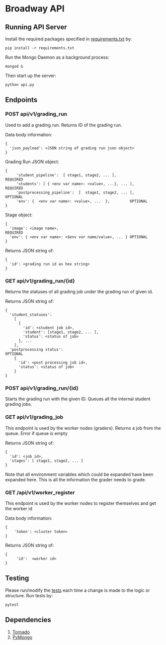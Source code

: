 # Broadway API

## Running API Server
Install the required packages specified in [requirements.txt](requirements.txt) by:
```shell
pip install -r requirements.txt
```

Run the Mongo Daemon as a background process:
```shell
mongod &
```
Then start up the server:
```shell
python api.py
```

## Endpoints

### POST api/v1/grading_run
Used to add a grading run. Returns ID of the grading run.

Data body information:
```
{
  'json_payload': <JSON string of grading run json object>
}
```
Grading Run JSON object:
```
{
     'student_pipeline':  [ stage1, stage2, ... ],              REQUIRED
     'students': [ { <env var name>: <value>, ...}, ... ],       REQUIRED
     'postprocessing_pipeline':  [  stage1, stage2, ... ],      OPTIONAL
     'env': {  <env var name>: <value>, ...  },         OPTIONAL
}
```
Stage object:
```
{
  'image': <image name>,                                        REQUIRED
  'env': { <env var name>: <$env var name/value>, ... } OPTIONAL
}
```
Returns JSON string of:
```
{
  'id': <grading run id as hex string>
}
```

### GET api/v1/grading_run/{id}
Returns the statuses of all grading job under the grading run of given id.

Returns JSON string of:
```
{
  'student_statuses': 
    [
      {
        'id': <student job id>, 
        'student': [stage1, stage2, ... ],
        'status': <status of job>
      }, ...
    ], 
  'postprocessing status':                                      OPTIONAL
    { 
      'id': <post processing job id>, 
      'status': <status of job> 
    } 
}
```

### POST api/v1/grading_run/{id}
Starts the grading run with the given ID. Queues all the internal student grading jobs.

### GET api/v1/grading_job
This endpoint is used by the worker nodes (graders). Returns a job from the queue. Error if queue is empty

Returns JSON string of:
```
{
  'id': <job id>,
  'stages': [ stage1, stage2, ... ]
}
```
Note that all environment variables which could be expanded have been expanded here. This is all the information the grader needs to grade.

### GET /api/v1/worker_register
This endpoint is used by the worker nodes to register themselves and get the worker id

Data body information:
```
{
    'token': <cluster token>
}
```

Returns JSON string of:
```
{
     'id':  <worker id>
}
```

## Testing
Please run/modify the [tests](test_api.py) each time a change is made to the logic or structure. Run tests by:
```shell
pytest
```

## Dependencies
1. [Tornado](https://www.tornadoweb.org/en/stable/)
2. [PyMongo](https://api.mongodb.com/python/current/)
